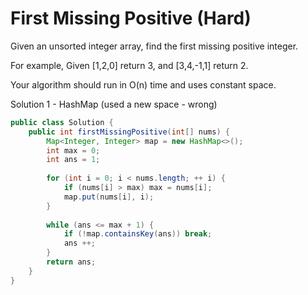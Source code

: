 # First Missing Positive (Hard)

Given an unsorted integer array, find the first missing positive integer.

For example,
Given [1,2,0] return 3,
and [3,4,-1,1] return 2.

Your algorithm should run in O(n) time and uses constant space.

Solution 1 - HashMap (used a new space - wrong)
```java
public class Solution {
    public int firstMissingPositive(int[] nums) {
        Map<Integer, Integer> map = new HashMap<>();
        int max = 0;
        int ans = 1;
        
        for (int i = 0; i < nums.length; ++ i) {
            if (nums[i] > max) max = nums[i];
            map.put(nums[i], i);
        }
        
        while (ans <= max + 1) {
            if (!map.containsKey(ans)) break;
            ans ++;
        }
        return ans;
    }
}
```
